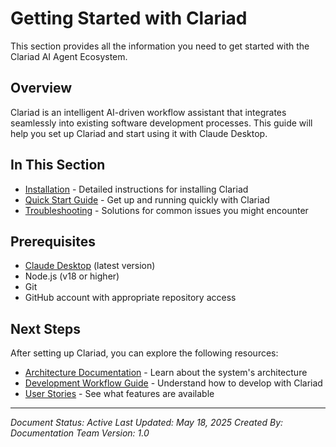 # Getting Started with Clariad

This section provides all the information you need to get started with the Clariad AI Agent Ecosystem.

## Overview

Clariad is an intelligent AI-driven workflow assistant that integrates seamlessly into existing software development processes. This guide will help you set up Clariad and start using it with Claude Desktop.

## In This Section

- [Installation](installation.md) - Detailed instructions for installing Clariad
- [Quick Start Guide](quickstart.md) - Get up and running quickly with Clariad
- [Troubleshooting](troubleshooting.md) - Solutions for common issues you might encounter

## Prerequisites

- [Claude Desktop](https://claude.ai/download) (latest version)
- Node.js (v18 or higher)
- Git
- GitHub account with appropriate repository access

## Next Steps

After setting up Clariad, you can explore the following resources:

- [Architecture Documentation](/docs/architecture/index.md) - Learn about the system's architecture
- [Development Workflow Guide](/docs/guides/development-workflow.md) - Understand how to develop with Clariad
- [User Stories](/docs/user-stories/index.md) - See what features are available

---

*Document Status: Active*
*Last Updated: May 18, 2025*
*Created By: Documentation Team*
*Version: 1.0*
